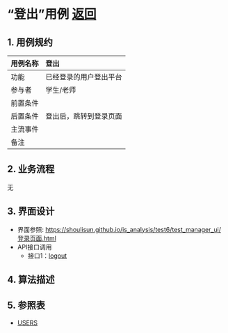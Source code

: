 ﻿<!-- markdownlint-disable MD033-->
<!-- 禁止MD033类型的警告 https://www.npmjs.com/package/markdownlint -->

# “登出”用例 [返回](../../../README.md)

## 1. 用例规约

|用例名称|登出|
|-------|:-------------|
|功能|已经登录的用户登出平台|
|参与者|学生/老师|
|前置条件| |
|后置条件|登出后，跳转到登录页面|
|主流事件| |
|备注| |

## 2. 业务流程
无

## 3. 界面设计
- 界面参照: https://shoulisun.github.io/is_analysis/test6/test_manager_ui/登录页面.html
- API接口调用
    - 接口1：[logout](../../api/logout.md)

## 4. 算法描述
    
## 5. 参照表

- [USERS](../../数据库设计.md/#USERS)

